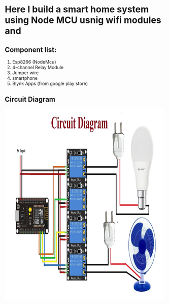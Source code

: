 # Here I build a smart home system using Node MCU usnig wifi modules and 


## Component list:

1. Esp8266 (NodeMcu)
2. 4-channel Relay Module
3. Jumper wire
4. smartphone 
5. Blynk Apps (from google play store)

## Circuit Diagram
<img src="https://github.com/AKmahim/Robotics/blob/main/smart%20home%20using%20Node%20MCU/Circuit.jpg" width="600" height="600">
